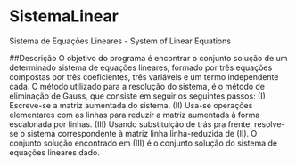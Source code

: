 # SistemaLinear
Sistema de Equações Lineares - System of Linear Equations

##Descrição
  O objetivo do programa é encontrar o conjunto solução de um determinado sistema de equações lineares,
formado por três equações compostas por três coeficientes, três variáveis e um termo independente cada.
  O método utilizado para a resolução do sistema, é o método de eliminação de Gauss, que consiste em seguir
os seguintes passos:
    (I)   Escreve-se a matriz aumentada do sistema.
    (II)  Usa-se operações elementares com as linhas para reduzir a matriz aumentada à forma escalonada por linhas.
    (III) Usando substituição de trás pra frente, resolve-se o sistema correspondente à matriz linha linha-reduzida de (II).
  O conjunto solução encontrado em (III) é o conjunto solução do sistema de equações lineares dado.
